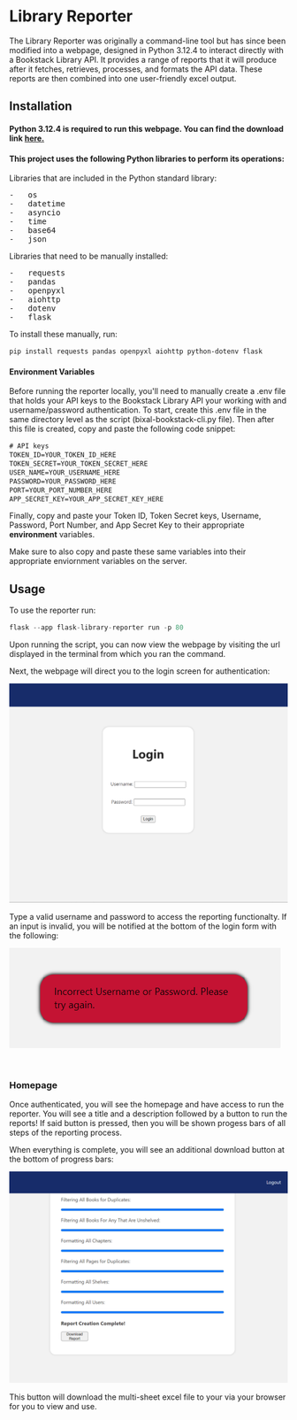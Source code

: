 # Library Reporter
The Library Reporter was originally a command-line tool but has since been modified into a webpage, designed in Python 3.12.4 to interact directly with a Bookstack Library API. It provides a range of reports that it will produce after it fetches, retrieves, processes, and formats the API data. These reports are then combined into one user-friendly excel output.

## Installation
#### Python 3.12.4 is required to run this webpage. You can find the download link [here.](https://www.python.org/downloads/)
#### This project uses the following Python libraries to perform its operations:<br/>
Libraries that are included in the Python standard library:
<pre>
-   os
-   datetime
-   asyncio
-   time
-   base64
-   json
</pre>
Libraries that need to be manually installed:
<pre>
-   requests
-   pandas
-   openpyxl
-   aiohttp
-   dotenv
-   flask
</pre>

To install these manually, run:<br/> 
```bash
pip install requests pandas openpyxl aiohttp python-dotenv flask
```
#### Environment Variables
Before running the reporter locally, you'll need to manually create a .env file that holds your API keys to the Bookstack Library API your working with and username/password authentication. To start, create this .env file in the same directory level as the script (bixal-bookstack-cli.py file). Then after this file is created, copy and paste the following code snippet:
```
# API keys
TOKEN_ID=YOUR_TOKEN_ID_HERE
TOKEN_SECRET=YOUR_TOKEN_SECRET_HERE
USER_NAME=YOUR_USERNAME_HERE
PASSWORD=YOUR_PASSWORD_HERE
PORT=YOUR_PORT_NUMBER_HERE
APP_SECRET_KEY=YOUR_APP_SECRET_KEY_HERE
```
Finally, copy and paste your Token ID, Token Secret keys, Username, Password, Port Number, and App Secret Key to their appropriate **environment** variables. 

Make sure to also copy and paste these same variables into their appropriate enviornment variables on the server.

## Usage

To use the reporter run:
```python
flask --app flask-library-reporter run -p 80
```

Upon running the script, you can now view the webpage by visiting the url displayed in the terminal from which you ran the command.

Next, the webpage will direct you to the login screen for authentication:

![alt text](./readme-images/login-page.png)

Type a valid username and password to access the reporting functionalty. If an input is invalid, you will be notified at the bottom of the login form with the following:

![alt text](./readme-images/invalid.png)

<br>

### Homepage
Once authenticated, you will see the homepage and have access to run the reporter. You will see a title and a description followed by a button to run the reports! If said button is pressed, then you will be shown progess bars of all steps of the reporting process. 

When everything is complete, you will see an additional download button at the bottom of progress bars:

![alt text](./readme-images/download.png)

This button will download the multi-sheet excel file to your via your browser for you to view and use.